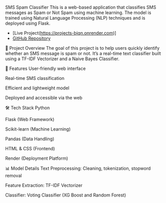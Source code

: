 SMS Spam Classifier
This is a web-based application that classifies SMS messages as Spam or Not Spam using machine learning. The model is trained using Natural Language Processing (NLP) techniques and is deployed using Flask.

- [Live Project(https://projects-bjqn.onrender.com)]
- [GitHub Repository](https://github.com/arpitmishra447/sms_spam_classifier)

📂 Project Overview
The goal of this project is to help users quickly identify whether an SMS message is spam or not. It’s a real-time text classifier built using a TF-IDF Vectorizer and a Naive Bayes Classifier.

🚀 Features
User-friendly web interface

Real-time SMS classification

Efficient and lightweight model

Deployed and accessible via the web

🛠️ Tech Stack
Python

Flask (Web Framework)

Scikit-learn (Machine Learning)

Pandas (Data Handling)

HTML & CSS (Frontend)

Render (Deployment Platform)

📊 Model Details
Text Preprocessing: Cleaning, tokenization, stopword removal

Feature Extraction: TF-IDF Vectorizer

Classifier: Voting Classifier (XG Boost and Random Forest)
